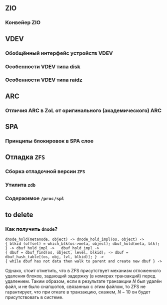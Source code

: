 ## ZIO

### Конвейер ZIO

## VDEV

### Обобщённый интерфейс устройств VDEV

### Особенности VDEV типа disk

### Особенности VDEV типа raidz

## ARC

### Отличия ARC в ZoL от оригинального (академического) ARC

## SPA

### Принципы блокировок в SPA слое


## Отладка `ZFS`

### Сборка отладочной версии `ZFS`

### Утилита `zdb`

### Содержимое `/proc/spl`


## to delete

### Как получить `dnode`?

```
dnode_hold(metanode, object) -> dnode_hold_impl(os, object) -> 
{ blkid (offset) = which_blk(os->meta, object); dbuf_hold(meta, blk); } -> dbuf_hold_impl -> __dbuf_hold_impl ->
{ dbuf = dbuf_find(os, object, level, blkid); -> dbuf = dbuf_hash_table[(os, obj, lvl, blkid)]; } ->
{ while dbuf has not data then walk to parent and create new dbuf } ->
```


Однако, стоит отметить, что в ZFS присутствует механизм отложенного удаления блоков, задающий задержку (в номерах транзакций) перед удалением. 
Таким образом, если в результате транзакции $N$ был удалён файл, и не было снапшотов, связанных с этим файлом,
то ZFS не гарантирует, что при откате в транзакцию, скажем, $N - 10$ он будет присутствовать в системе.


